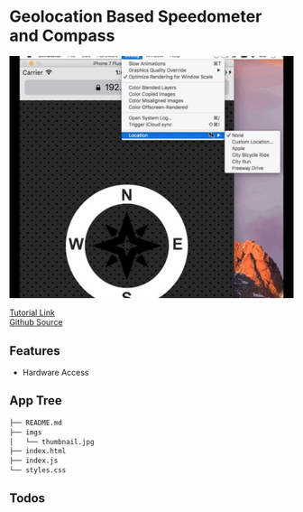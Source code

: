 # Geolocation Based Speedometer and Compass

<img src="https://raw.githubusercontent.com/moisestech/js30/master/Geolocation-Based%20Speedometer-And-Compass/imgs/thumbnail.jpg" />

[Tutorial Link](https://courses.wesbos.com/account/access/5f602c40f8289514d0f9b6fc/view/194128542)  
[Github Source](https://github.com/wesbos/JavaScript30/tree/master/21%20-%20Geolocation)

## Features

- Hardware Access

## App Tree

```bash
├── README.md
├── imgs
│   └── thumbnail.jpg
├── index.html
├── index.js
└── styles.css
```

## Todos